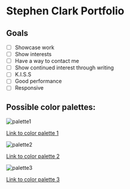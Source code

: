 # Stephen Clark Portfolio

## Goals

- [ ] Showcase work
- [ ] Show interests
- [ ] Have a way to contact me
- [ ] Show continued interest through writing
- [ ] K.I.S.S
- [ ] Good performance
- [ ] Responsive

## Possible color palettes:

![palette1](https://i.ibb.co/1rRMQ9G/Possible-colors1.png)

[Link to color palette 1](https://coolors.co/bfc0c0-f7567c-545677-03254e-011c27)

![palette2](https://i.ibb.co/S7xqPHP/Possible-colors.png)

[Link to color palette 2](https://coolors.co/b20352-dbe24d-a01051-049654-0eed88)

![palette3](https://i.ibb.co/dK4FBnC/Possible-colors2.png)

[Link to color palette 3](https://coolors.co/0f0a0a-f5efed-92bfb1-1c6e8c-d96c06)
